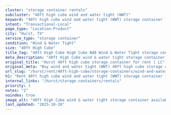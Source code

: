 ```yaml
---
cluster: "storage container rentals"
subcluster: "40ft high cube wind and water tight (WWT)"
keyword: "40ft high cube wind and water tight (WWT) storage container for rent Hurst, TX"
intent: "Transactional-Local"
page_type: "Location-Product"
city: "Hurst, TX"
service_type: "storage container"
condition: "Wind & Water Tight"
size: "40ft High Cube"
title_tag: "40ft High Cube High Cube Nd8 Wind & Water Tight storage container Sales in Hurst | LC Container"
meta_description: "40ft High Cube wind & water tight storage container sales in Hurst. High cube containers with extra height. Fast delivery, competitive pricing. Serving storage containers area. Quote ID: DIV. Call (214) 524-4168 for your free quote today."
original_title: "Hurst 40ft high cube storage container for rent | LC"
original_meta: "Buy wind and water tight (WWT) 40ft high cube storage container rent with local delivery in Hurst, TX. LC Container — local Since 2003. Request a fast quote today."
url_slug: "/hurst/rent/40ft-high-cube/storage-containers/wind-and-water-tight-wwt"
h1: "Rent 40ft high cube wind and water tight (WWT) storage container in Hurst"
internal_links: "/hurst/storage-containers/rentals"
priority: 3
notes: "2"
noindex: true
image_alt: "40ft High Cube wind & water tight storage container available for delivery in Hurst"
last_updated: "2025-10-20"
---
```


<!-- TODO: Add unique city/inventory copy, images, and internal links here. -->
